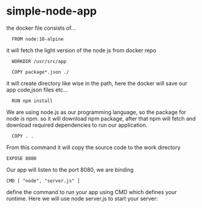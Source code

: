 # simple-node-app

the docker file consists of...  

      FROM node:10-alpine

it will fetch the light version of the node js from docker repo

      WORKDIR /usr/src/app

      COPY package*.json ./

it will create directory like wise in the path, here the docker will save our app code,json files etc...

      RUN npm install

We are using node.js as our programming language, so the package for node is npm. so it will download npm package, after that npm will fetch and download required dependencies to run our application.

      COPY . .

From this command it will copy the source code to the work directory 

    EXPOSE 8080

Our app will listen to the port 8080, we are binding 

    CMD [ "node", "server.js" ]

define the command to run your app using CMD which defines your runtime. Here we will use node server.js to start your server:
